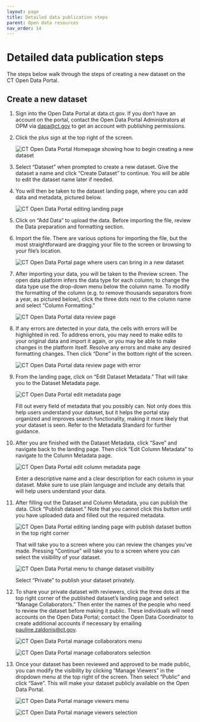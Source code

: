 ```yaml
---
layout: page
title: Detailed data publication steps
parent: Open data resources
nav_order: 14
---
```


# Detailed data publication steps 

The steps below walk through the steps of creating a new dataset on the CT Open Data Portal. 

## Create a new dataset

1.	Sign into the Open Data Portal at data.ct.gov. If you don’t have an account on the portal, contact the Open Data Portal Administrators at OPM via [dapa@ct.gov](mailto:dapa@ct.gov) to get an account with publishing permissions.

2.	Click the plus sign at the top right of the screen. 

    ![CT Open Data Portal Homepage showing how to begin creating a new dataset](../assets/pub_steps_1.png)

3.	Select “Dataset” when prompted to create a new dataset. Give the dataset a name and click “Create Dataset” to continue. You will be able to edit the dataset name later if needed.

4.	 You will then be taken to the dataset landing page, where you can add data and metadata, pictured below.

     ![CT Open Data Portal editing landing page](../assets/pub_steps_2.png)

5.	Click on “Add Data” to upload the data. Before importing the file, review the Data preparation and formatting section.

6.	Import the file. There are various options for importing the file, but the most straightforward are dragging your file to the screen or browsing to your file’s location. 
 
     ![CT Open Data Portal page where users can bring in a new dataset](../assets/pub_steps_3.png)

7.	After importing your data, you will be taken to the Preview screen. The open data platform infers the data type for each column; to change the data type use the drop-down menu below the column name. To modify the formatting of the column (e.g. to remove thousands separators from a year, as pictured below), click the three dots next to the column name and select “Column Formatting.”

     ![CT Open Data Portal data review page](../assets/pub_steps_4.png)

8.	If any errors are detected in your data, the cells with errors will be highlighted in red. To address errors, you may need to make edits to your original data and import it again, or you may be able to make changes in the platform itself. Resolve any errors and make any desired formatting changes. Then click “Done” in the bottom right of the screen. 

     ![CT Open Data Portal data review page with error](../assets/pub_steps_5.png)

9.	From the landing page, click on “Edit Dataset Metadata.” That will take you to the Dataset Metadata page. 

     ![CT Open Data Portal edit metadata page](../assets/pub_steps_6.png)

    Fill out every field of metadata that you possibly can. Not only does this help users understand your dataset, but it helps the portal stay organized and improves search functionality, making it more likely that your dataset is seen. Refer to the Metadata Standard for further guidance. 


10.	After you are finished with the Dataset Metadata, click “Save” and navigate back to the landing page. Then click “Edit Column Metadata” to navigate to the Column Metadata page.

    ![CT Open Data Portal edit column metadata page](../assets/pub_steps_7.png)

    Enter a descriptive name and a clear description for each column in your dataset. Make sure to use plain language and include any details that will help users understand your data. 

11.	After filling out the Dataset and Column Metadata, you can publish the data. Click “Publish dataset.” Note that you cannot click this button until you have uploaded data and filled out the required metadata.

    ![CT Open Data Portal editing landing page with publish dataset button in the top right corner](../assets/pub_steps_8.png)

    That will take you to a screen where you can review the changes you’ve made. Pressing “Continue” will take you to a screen where you can select the visibility of your dataset. 

    ![CT Open Data Portal menu to change dataset visibility](../assets/pub_steps_9.png)

    Select “Private” to publish your dataset privately. 

12.	To share your private dataset with reviewers, click the three dots at the top right corner of the published dataset’s landing page and select “Manage Collaborators.” Then enter the names of the people who need to review the dataset before making it public. These individuals will need accounts on the Open Data Portal; contact the Open Data Coordinator to create additional accounts if necessary by emailing [pauline.zaldonis@ct.gov](mailto:pauline.zaldonis@ct.gov). 

    ![CT Open Data Portal manage collaborators menu](../assets/pub_steps_10.png)

    ![CT Open Data Portal manage collaborators selection](../assets/pub_steps_11.png)

13.	Once your dataset has been reviewed and approved to be made public, you can modify the visibility by clicking “Manage Viewers” in the dropdown menu at the top right of the screen. Then select “Public” and click “Save”. This will make your dataset publicly available on the Open Data Portal. 

    ![CT Open Data Portal manage viewers menu](../assets/pub_steps_12.png)

    ![CT Open Data Portal manage viewers selection](../assets/pub_steps_13.png)


